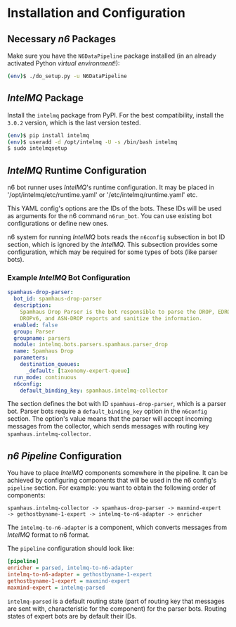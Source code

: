 # Installation and Configuration

## Necessary _n6_ Packages

Make sure you have the `N6DataPipeline` package installed (in an already
activated Python *virtual environment*!):

```bash
(env)$ ./do_setup.py -u N6DataPipeline
```

## _IntelMQ_ Package

Install the `intelmq` package from PyPI. For the best compatibility,
install the `3.0.2` version, which is the last version tested.

```bash
(env)$ pip install intelmq
(env)$ useradd -d /opt/intelmq -U -s /bin/bash intelmq
$ sudo intelmqsetup
```

## _IntelMQ_ Runtime Configuration

n6 bot runner uses _IntelMQ_'s runtime configuration. It may be placed
in '/opt/intelmq/etc/runtime.yaml' or '/etc/intelmq/runtime.yaml' etc.

This YAML config's options are the IDs of the bots. These IDs will be used as arguments for
the n6 command `n6run_bot`. You can use existing bot configurations or define new ones.

n6 system for running _IntelMQ_ bots reads the `n6config` subsection in bot ID section, which is ignored
by the _IntelMQ_. This subsection provides some configuration, which may be required for some types
of bots (like parser bots).

### Example _IntelMQ_ Bot Configuration

```yaml
spamhaus-drop-parser:
  bot_id: spamhaus-drop-parser
  description:
    Spamhaus Drop Parser is the bot responsible to parse the DROP, EDROP,
    DROPv6, and ASN-DROP reports and sanitize the information.
  enabled: false
  group: Parser
  groupname: parsers
  module: intelmq.bots.parsers.spamhaus.parser_drop
  name: Spamhaus Drop
  parameters:
    destination_queues:
      _default: [taxonomy-expert-queue]
  run_mode: continuous
  n6config:
    default_binding_key: spamhaus.intelmq-collector
```

The section defines the bot with ID `spamhaus-drop-parser`, which is a parser bot. Parser bots
require a `default_binding_key` option in the `n6config` section. The option's value means
that the parser will accept incoming messages from the collector, which sends messages with
routing key `spamhaus.intelmq-collector`.

## _n6 Pipeline_ Configuration

You have to place _IntelMQ_ components somewhere in the pipeline. It can be achieved by configuring
components that will be used in the n6 config's `pipeline` section. For example: you want to
obtain the following order of components:

```
spamhaus.intelmq-collector -> spamhaus-drop-parser -> maxmind-expert
-> gethostbyname-1-expert -> intelmq-to-n6-adapter -> enricher
```

The `intelmq-to-n6-adapter` is a component, which converts messages from _IntelMQ_ format to
n6 format.

The `pipeline` configuration should look like:

```ini
[pipeline]
enricher = parsed, intelmq-to-n6-adapter
intelmq-to-n6-adapter = gethostbyname-1-expert
gethostbyname-1-expert = maxmind-expert
maxmind-expert = intelmq-parsed
```

`intelmq-parsed` is a default routing state (part of routing key that messages are sent with,
characteristic for the component) for the parser bots. Routing states of expert bots are by
default their IDs.
